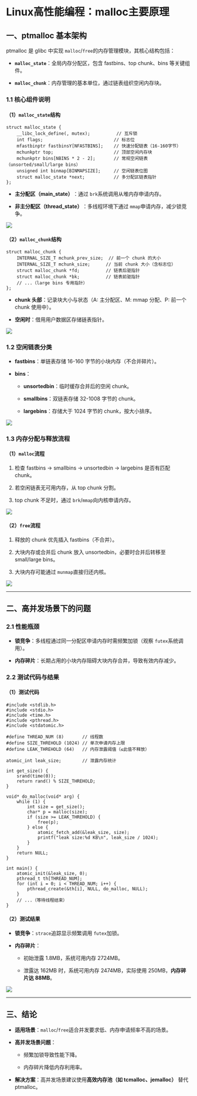 # Linux高性能编程：malloc主要原理
## 一、ptmalloc 基本架构

ptmalloc 是 glibc 中实现 `malloc`/`free`的内存管理模块，其核心结构包括：

- ​**`malloc_state`**​：全局内存分配区，包含 fastbins、top chunk、bins 等关键组件。
    
- ​**`malloc_chunk`**​：内存管理的基本单位，通过链表组织空闲内存块。
    

### 1.1 核心组件说明

#### （1）`malloc_state`结构

```
struct malloc_state {
    __libc_lock_define(, mutex);          // 互斥锁
    int flags;                           // 标志位
    mfastbinptr fastbinsY[NFASTBINS];    // 快速分配链表（16-160字节）
    mchunkptr top;                       // 顶部空闲内存块
    mchunkptr bins[NBINS * 2 - 2];       // 常规空闲链表（unsorted/small/large bins）
    unsigned int binmap[BINMAPSIZE];     // 空闲链表位图
    struct malloc_state *next;           // 多分配区链表指针
};
```

- ​**主分配区（main_state）​**​：通过 `brk`系统调用从堆内存申请内存。
    
- ​**非主分配区（thread_state）​**​：多线程环境下通过 `mmap`申请内存，减少锁竞争。
    

![](https://hunyuan-plugin-private-1258344706.cos.ap-nanjing.myqcloud.com/pdf_youtu/img/1761492707_0db858d2318d4b2b819efef075d8b6f2.png?q-sign-algorithm=sha1&q-ak=AKID372nLgqocp7HZjfQzNcyGOMTN3Xp6FEA&q-sign-time=1761492721%3B2076852721&q-key-time=1761492721%3B2076852721&q-header-list=host&q-url-param-list=&q-signature=77a44d37aa4e95c7ff34392d3dc0b09d857002bd)

#### （2）`malloc_chunk`结构

```
struct malloc_chunk {
    INTERNAL_SIZE_T mchunk_prev_size;  // 前一个 chunk 的大小
    INTERNAL_SIZE_T mchunk_size;      // 当前 chunk 大小（含标志位）
    struct malloc_chunk *fd;          // 链表后驱指针
    struct malloc_chunk *bk;          // 链表前驱指针
    // ...（large bins 专用指针）
};
```

- ​**chunk 头部**​：记录块大小与状态（A: 主分配区、M: mmap 分配、P: 前一个 chunk 使用中）。
    
- ​**空闲时**​：借用用户数据区存储链表指针。
    

![](https://hunyuan-plugin-private-1258344706.cos.ap-nanjing.myqcloud.com/pdf_youtu/img/1761492707_a52ce62492314a64a62f358c05819d68.png?q-sign-algorithm=sha1&q-ak=AKID372nLgqocp7HZjfQzNcyGOMTN3Xp6FEA&q-sign-time=1761492724%3B2076852724&q-key-time=1761492724%3B2076852724&q-header-list=host&q-url-param-list=&q-signature=18b3c0c6bea8b8e71d4bacbc0a8f6bcb41723e79)

### 1.2 空闲链表分类

- ​**fastbins**​：单链表存储 16-160 字节的小块内存（不合并碎片）。
    
- ​**bins**​：
    
    - ​**unsortedbin**​：临时缓存合并后的空闲 chunk。
        
    - ​**smallbins**​：双链表存储 32-1008 字节的 chunk。
        
    - ​**largebins**​：存储大于 1024 字节的 chunk，按大小排序。
        
    

![](https://hunyuan-plugin-private-1258344706.cos.ap-nanjing.myqcloud.com/pdf_youtu/img/1761492707_c6cd0acc65ed4e29a868e13fe46d9173.png?q-sign-algorithm=sha1&q-ak=AKID372nLgqocp7HZjfQzNcyGOMTN3Xp6FEA&q-sign-time=1761492725%3B2076852725&q-key-time=1761492725%3B2076852725&q-header-list=host&q-url-param-list=&q-signature=d12ec12ee0de03613ef12c6ff06f058ac7bd2509)

### 1.3 内存分配与释放流程

#### （1）`malloc`流程

1. 检查 fastbins → smallbins → unsortedbin → largebins 是否有匹配 chunk。
    
2. 若空闲链表无可用内存，从 top chunk 分割。
    
3. top chunk 不足时，通过 `brk`/`mmap`向内核申请内存。
    

![](https://hunyuan-plugin-private-1258344706.cos.ap-nanjing.myqcloud.com/pdf_youtu/img/1761492707_88e73e68ab684f0d8320f2b62b41db8b.png?q-sign-algorithm=sha1&q-ak=AKID372nLgqocp7HZjfQzNcyGOMTN3Xp6FEA&q-sign-time=1761492727%3B2076852727&q-key-time=1761492727%3B2076852727&q-header-list=host&q-url-param-list=&q-signature=04ed8a8b5989c0313beb76fb1520c6f87f96e2d8)

#### （2）`free`流程

1. 释放的 chunk 优先插入 fastbins（不合并）。
    
2. 大块内存或合并后 chunk 放入 unsortedbin，必要时合并后转移至 small/large bins。
    
3. 大块内存可能通过 `munmap`直接归还内核。
    

![](https://hunyuan-plugin-private-1258344706.cos.ap-nanjing.myqcloud.com/pdf_youtu/img/1761492707_040261668ff64e20a3dc69e1b1f472bd.png?q-sign-algorithm=sha1&q-ak=AKID372nLgqocp7HZjfQzNcyGOMTN3Xp6FEA&q-sign-time=1761492729%3B2076852729&q-key-time=1761492729%3B2076852729&q-header-list=host&q-url-param-list=&q-signature=bd2d5f2956d4b17d8ad95f278e76e84adde0bd64)

---

## 二、高并发场景下的问题

### 2.1 性能瓶颈

- ​**锁竞争**​：多线程通过同一分配区申请内存时需频繁加锁（观察 `futex`系统调用）。
    
- ​**内存碎片**​：长期占用的小块内存阻碍大块内存合并，导致有效内存减少。
    

### 2.2 测试代码与结果

#### （1）测试代码

```
#include <stdlib.h>
#include <stdio.h>
#include <time.h>
#include <pthread.h>
#include <stdatomic.h>

#define THREAD_NUM (8)       // 线程数
#define SIZE_THREHOLD (1024) // 单次申请内存上限
#define LEAK_THREHOLD (64)   // 内存泄露阈值（≤此值不释放）

atomic_int leak_size;        // 泄露内存统计

int get_size() {
    srand(time(0));
    return rand() % SIZE_THREHOLD;
}

void* do_malloc(void* arg) {
    while (1) {
        int size = get_size();
        char* p = malloc(size);
        if (size >= LEAK_THREHOLD) {
            free(p);
        } else {
            atomic_fetch_add(&leak_size, size);
            printf("leak size:%d KB\n", leak_size / 1024);
        }
    }
    return NULL;
}

int main() {
    atomic_init(&leak_size, 0);
    pthread_t th[THREAD_NUM];
    for (int i = 0; i < THREAD_NUM; i++) {
        pthread_create(&th[i], NULL, do_malloc, NULL);
    }
    // ...（等待线程结束）
}
```

#### （2）测试结果

- ​**锁竞争**​：`strace`追踪显示频繁调用 `futex`加锁。
    
- ​**内存碎片**​：
    
    - 初始泄露 1.8MB，系统可用内存 2724MB。
        
    - 泄露达 162MB 时，系统可用内存 2474MB，实际使用 250MB，​**内存碎片达 88MB**。
        
    

![](https://hunyuan-plugin-private-1258344706.cos.ap-nanjing.myqcloud.com/pdf_youtu/img/1761492707_76d8c68e1ff8465fa19ef32bbab8d7b1.png?q-sign-algorithm=sha1&q-ak=AKID372nLgqocp7HZjfQzNcyGOMTN3Xp6FEA&q-sign-time=1761492735%3B2076852735&q-key-time=1761492735%3B2076852735&q-header-list=host&q-url-param-list=&q-signature=8f2e0f61a4bdc3772d753bb336a3f8b281325a0d)

---

## 三、结论

- ​**适用场景**​：`malloc`/`free`适合并发要求低、内存申请频率不高的场景。
    
- ​**高并发场景问题**​：
    
    - 频繁加锁导致性能下降。
        
    - 内存碎片降低内存利用率。
        
    
- ​**解决方案**​：高并发场景建议使用**高效内存池（如 tcmalloc、jemalloc）​**​ 替代 ptmalloc。
    
